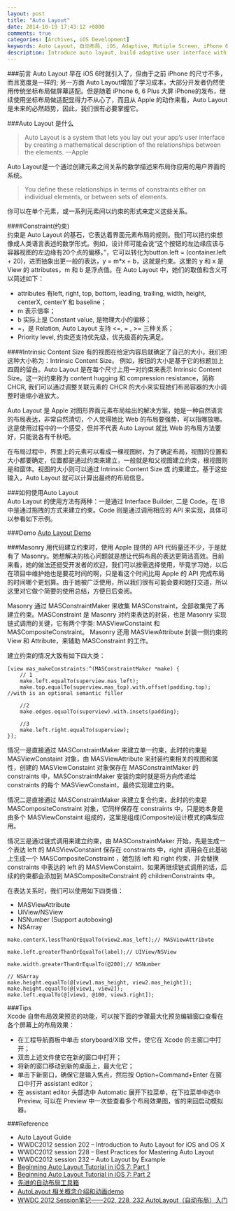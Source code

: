 ```yaml
---
layout: post
title: "Auto Layout"
date: 2014-10-19 17:43:12 +0800
comments: true
categories: [Archives, iOS Development]
keywords: Auto Layout, 自动布局, iOS, Adaptive, Mutiple Screen, iPhone 6, iPhone 6 Plus
description: Introduce auto layout, build adaptive user interface with auto layout 
---
```


###前言 
Auto Layout 早在 iOS 6时就引入了，但由于之前 iPhone 的尺寸不多，而且宽度是一样的; 另一方面 Auto Layout增加了学习成本，大部分开发者仍然使用传统坐标布局做屏幕适配。但是随着 iPhone 6, 6 Plus 大屏 iPhone的发布，继续使用坐标布局做适配显得力不从心了，而且从 Apple 的动作来看，Auto Layout是未来的必然趋势，因此，我们很有必要掌握它。  

###Auto Layout 是什么   
> Auto Layout is a system that lets you lay out your app’s user interface by creating a mathematical description of the relationships between the elements. —Apple  

Auto Layout是一个通过创建元素之间关系的数学描述来布局你应用的用户界面的系统。

> You define these relationships in terms of constraints either on individual elements, or between sets of elements.  

你可以在单个元素，或一系列元素间以约束的形式来定义这些关系。

####Constraint(约束)  
约束是 Auto Layout 的基石，它表达着界面元素布局的规则。我们可以把约束想像成人类语言表述的数学形式。例如，设计师可能会说“这个按钮的左边缘应该与容器视图的左边缘有20个点的偏移。”，它可以转化为button.left = (container.left + 20)，进而抽象出更一般的表达，y = m*x + b，这就是约束。这里的 y 和 x 是 View 的 attributes，m 和 b 是浮点值。在 Auto Layout 中，她们的取值和含义可以简述如下：  

  * attributes 有left, right, top, bottom, leading, trailing, width, height, centerX, centerY 和 baseline；
  * m 表示倍率；   
  * b 实际上是 Constant value, 是物理大小的偏移；  
  * =，是 Relation, Auto Layout 支持 <=, = , >= 三种关系；  
  * Priority level, 约束还支持优先级，优先级高的先满足。  

####Intrinsic Content Size
有的视图在给定内容后就确定了自己的大小，我们把这种大小称为：Intrinsic Content Size。 例如，按钮的大小是基于它的标题加上四周的留白。Auto Layout 是在每个尺寸上用一对约束来表示 Intrinsic Content Size。这一对约束称为 content hugging 和 compression resistance，简称 CHCR, 我们可以通过调整关联元素的 CHCR 的大小来实现她们布局容器的大小调整时谁缩小谁放大。   

Auto Layout 是 Apple 对图形界面元素布局给出的解决方案，她是一种自然语言的布局表达，非常自然清切，个人觉得她比 Web 的布局要强势，可以指哪放哪。这是使用过程中的一个感受，但并不代表 Auto Layout 就比 Web 的布局方法要好，只能说各有千秋吧。  

在布局过程中，界面上的元素可以看成一棵视图树，为了确定布局，视图的位置和大小都要确定，位置都是通过约束来建立，一般就是和父视图建立约束，根视图则是和窗体。视图的大小则可以通过 Intrinsic Content Size 或 约束建立。基于这些输入，Auto Layout 就可以计算出最终的布局信息。  
<!--more-->
###如何使用Auto Layout   
Auto Layout 的使用方法有两种：一是通过 Interface Builder, 二是 Code。在 IB 中是通过拖拽的方式来建立约束。Code 则是通过调用相应的 API 来实现，具体可以参看如下示例。

###Demo
[Auto Layout Demo](https://github.com/DamianSheldon/AutoLayout)  

###Masonry
用代码建立约束时，使用 Apple 提供的 API 代码量还不少，于是就有了 Masonry。她想解决的核心问题就是想让代码布局的表达更简洁高效。目前来看，她的做法还挺受开发者的欢迎，我们可以按需选择使用，毕竟学习她，以后在项目中维护她也是要花时间的啊，只是看这个时间比用 Apple 的 API 完成布局的时间哪个更划算。由于她被广泛使用，所以我们很有可能会要和她打交道，所以这里对它做个简要的使用总结，方便日后查阅。  

Masonry 通过 MASConstraintMaker 来收集 MASConstraint，全部收集完了再建立约束。MASConstraint 是 Masonry 对约束表达的封装，也是 Masonry 实现链式调用的关键，它有两个字类: MASViewConstaint 和 MASCompositeConstraint。 Masonry 还用 MASViewAttribute 封装一侧约束的 View 和 Attribute，来辅助 MASConstraint 的工作。  

建立约束的情况大致有如下四大类：

```
[view mas_makeConstraints:^(MASConstraintMaker *make) {
    // 1
    make.left.equalTo(superview.mas_left);
    make.top.equalTo(superview.mas_top).with.offset(padding.top); //with is an optional semantic filler
    
    //2
    make.edges.equalTo(superview).with.insets(padding);
    
    //3
    make.left.right.equalTo(superview);
}];
```

情况一是直接通过 MASConstraintMaker 来建立单一约束，此时的约束是 MASViewConstaint 对象，由 MASViewAttribute 来封装约束相关的视图和属性，创建的 MASViewConstaint 对象保存在 MASConstraintMaker 的 constraints 中，MASConstraintMaker 安装约束时就是将方向传递给 constraints 的每个 MASViewConstaint，最终实现建立约束。   

情况二是直接通过 MASConstraintMaker 来建立复合约束，此时的约束是 MASCompositeConstraint 对象，它同样保存在 constraints 中，只是她本身是由多个 MASViewConstaint 组成的，这里是组成(Composite)设计模式的典型应用。

情况三是通过链式调用来建立约束，由 MASConstraintMaker 开始，先是生成一个表达 left 的 MASViewConstaint 保存在 constraints 中，right 调用会在此基础上生成一个 MASCompositeConstraint ，她包括 left 和 right 约束，并会替换 constraints 中表达的 left 的 MASViewConstaint，如果再继续链式调用的话，后续的约束都会添加到 MASCompositeConstraint 的 childrenConstraints 中。  

在表达关系时，我们可以使用如下四类值：  

* MASViewAttribute
* UIView/NSView
* NSNumber (Support autoboxing) 
* NSArray

```
make.centerX.lessThanOrEqualTo(view2.mas_left);// MASViewAttribute
    
make.left.greaterThanOrEqualTo(label);// UIView/NSView

make.width.greaterThanOrEqualTo(@200);// NSNumber

// NSArray
make.height.equalTo(@[view1.mas_height, view2.mas_height]);
make.height.equalTo(@[view1, view2]);
make.left.equalTo(@[view1, @100, view3.right]);
```

###Tips  
Xcode 自带布局效果预览的功能，可以按下面的步骤最大化预览编辑窗口查看在各个屏幕上的布局效果： 

  * 在工程导航面板中单击 storyboard/XIB 文件，使它在 Xcode 的主窗口中打开；  
  * 双击上述文件使它在新的窗口中打开；   
  * 将新的窗口移动到新的桌面上，最大化它；   
  * 单击下新窗口，确保它是输入焦点，然后按 Option+Command+Enter 在窗口中打开 assistant editor；    
  * 在 assistant editor 头部选中 Automatic 展开下拉菜单，在下拉菜单中选中 Preview, 可以在 Preview 中一次些查看多个布局效果图，省的来回启动模拟器。  

###Reference  

* Auto Layout Guide  
* WWDC2012 session 202 – Introduction to Auto Layout for iOS and OS X  
* WWDC2012 session 228 – Best Practices for Mastering Auto Layout  
* WWDC2012 session 232 – Auto Layout by Example  
* [Beginning Auto Layout Tutorial in iOS 7: Part 1](http://www.raywenderlich.com/50317/beginning-auto-layout-tutorial-in-ios-7-part-1)   
* [Beginning Auto Layout Tutorial in iOS 7: Part 2](http://www.raywenderlich.com/50319/beginning-auto-layout-tutorial-in-ios-7-part-2)    
* [先进的自动布局工具箱](http://objccn.io/issue-3-5/)    
* [AutoLayout 相关概念介绍和动画demo](http://studentdeng.github.io/blog/2014/06/13/auto-layout/)    
* [WWDC 2012 Session笔记——202, 228, 232 AutoLayout（自动布局）入门](http://www.onevcat.com/2012/09/autoayout/)  


